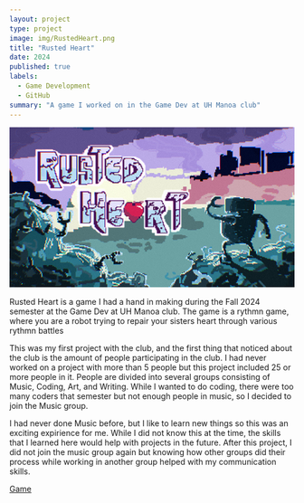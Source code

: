 ```yaml
---
layout: project
type: project
image: img/RustedHeart.png
title: "Rusted Heart"
date: 2024
published: true
labels:
  - Game Development
  - GitHub
summary: "A game I worked on in the Game Dev at UH Manoa club"
---
```


<img class="img-fluid" src="../img/RustedHeart.png">

Rusted Heart is a game I had a hand in making during the Fall 2024 semester at the Game Dev at UH Manoa club. The game is a rythmn game, where you are a robot trying to repair your sisters heart through various rythmn battles

This was my first project with the club, and the first thing that noticed about the club is the amount of people participating in the club. I had never worked on a project with more than 5 people but this project included 25 or more people in it. People are divided into several groups consisting of Music, Coding, Art, and Writing. While I wanted to do coding, there were too many coders that semester but not enough people in music, so I decided to join the Music group. 

I had never done Music before, but I like to learn new things so this was an exciting expirience for me. While I did not know this at the time, the skills that I learned here would help with projects in the future. After this project, I did not join the music group again but knowing how other groups did their process while working in another group helped with my communication skills.


[Game](https://uhmanoagamedev.itch.io/rusted-heart)
